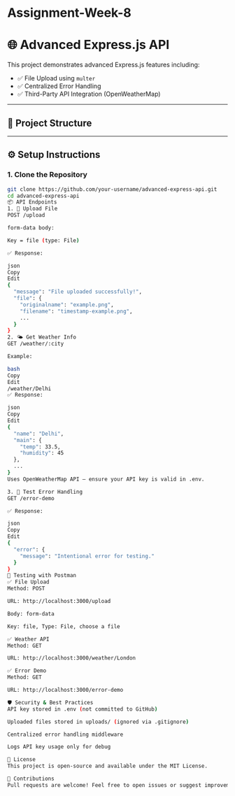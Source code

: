 # Assignment-Week-8
# 🌐 Advanced Express.js API

This project demonstrates advanced Express.js features including:

- ✅ File Upload using `multer`
- ✅ Centralized Error Handling
- ✅ Third-Party API Integration (OpenWeatherMap)

---

## 📁 Project Structure


---

## ⚙️ Setup Instructions

### 1. Clone the Repository

```bash
git clone https://github.com/your-username/advanced-express-api.git
cd advanced-express-api
📦 API Endpoints
1. 🔼 Upload File
POST /upload

form-data body:

Key = file (type: File)

✅ Response:

json
Copy
Edit
{
  "message": "File uploaded successfully!",
  "file": {
    "originalname": "example.png",
    "filename": "timestamp-example.png",
    ...
  }
}
2. 🌤️ Get Weather Info
GET /weather/:city

Example:

bash
Copy
Edit
/weather/Delhi
✅ Response:

json
Copy
Edit
{
  "name": "Delhi",
  "main": {
    "temp": 33.5,
    "humidity": 45
  },
  ...
}
Uses OpenWeatherMap API – ensure your API key is valid in .env.

3. 🧪 Test Error Handling
GET /error-demo

✅ Response:

json
Copy
Edit
{
  "error": {
    "message": "Intentional error for testing."
  }
}
🧪 Testing with Postman
✅ File Upload
Method: POST

URL: http://localhost:3000/upload

Body: form-data

Key: file, Type: File, choose a file

✅ Weather API
Method: GET

URL: http://localhost:3000/weather/London

✅ Error Demo
Method: GET

URL: http://localhost:3000/error-demo

🛡️ Security & Best Practices
API key stored in .env (not committed to GitHub)

Uploaded files stored in uploads/ (ignored via .gitignore)

Centralized error handling middleware

Logs API key usage only for debug

📝 License
This project is open-source and available under the MIT License.

🤝 Contributions
Pull requests are welcome! Feel free to open issues or suggest improvements.
